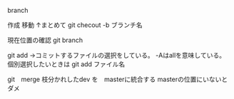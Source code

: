branch

作成
移動
↑まとめて git checout -b ブランチ名

現在位置の確認
git branch

git add
→コミットするファイルの選択をしている。
-Aはallを意味している。
個別選択したいときは git add ファイル名

git　merge
枝分かれしたdev を　masterに統合する
masterの位置にいないとダメ